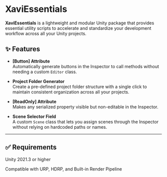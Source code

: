 # XaviEssentials

**XaviEssentials** is a lightweight and modular Unity package that provides essential utility scripts to accelerate and standardize your development workflow across all your Unity projects.

## ✨ Features

- **[Button] Attribute**  
  Automatically generate buttons in the Inspector to call methods without needing a custom `Editor` class.

- **Project Folder Generator**  
  Create a pre-defined project folder structure with a single click to maintain consistent organization across all your projects.

- **[ReadOnly] Attribute**  
  Makes any serialized property visible but non-editable in the Inspector.

- **Scene Selector Field**  
  A custom `Scene` class that lets you assign scenes through the Inspector without relying on hardcoded paths or names.

---

## ✅ Requirements
Unity 2021.3 or higher

Compatible with URP, HDRP, and Built-in Render Pipeline